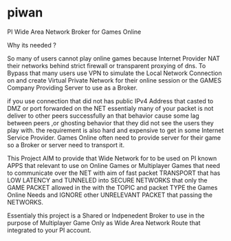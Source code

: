 # piwan
PI Wide Area Network Broker for Games Online

Why its needed ?

So many of users cannot play online games because Internet Provider NAT their networks behind strict firewall or transparent proxying of dns. To Bypass that many users use VPN to simulate the Local Network Connection on and create Virtual Private Network for their online session or the GAMES Company Providing Server to use as a Broker.

if you use connection that did not has public IPv4 Address that casted to DMZ or port forwarded on the NET essentialy many of your packet is not deliver to other peers successfully an that behavior cause some lag between peers ,or ghosting behavior that they did not see the users they play with. the requirement is also hard and expensive to get in some Internet Service Provider. Games Online often need to provide server for their game so a Broker or server need to transport it.

This Project AIM to provide that Wide Network for to be used on PI known APPS that relevant to use on Online Games or Multiplayer Games that need to communicate over the NET with aim of fast packet TRANSPORT that has LOW LATENCY and TUNNELED into SECURE NETWORKS that only the GAME PACKET allowed in the with the TOPIC and packet TYPE the Games Online Needs and IGNORE other UNRELEVANT PACKET that passing the NETWORKS.

Essentialy this project is a Shared or Indpenedent Broker to use in the purpose of Multiplayer Game Only as Wide Area Network Route that integrated to your PI account.
